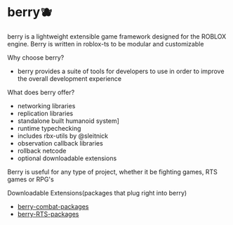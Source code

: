 # berry🫐
berry is a lightweight extensible game framework designed for the ROBLOX engine. Berry is written in roblox-ts to be modular and customizable

Why choose berry?
- berry provides a suite of tools for developers to use in order to improve the overall development experience

What does berry offer?
- networking libraries
- replication libraries
- standalone built humanoid system]
- runtime typechecking
- includes rbx-utils by @sleitnick
- observation callback libraries
- rollback netcode
- optional downloadable extensions

Berry is useful for any type of project, whether it be fighting games, RTS games or RPG's

Downloadable Extensions(packages that plug right into berry)
- [berry-combat-packages]()
- [berry-RTS-packages]()
